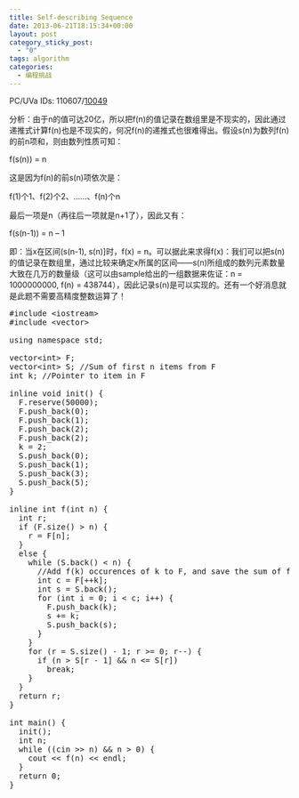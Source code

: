 ```yaml
---
title: Self-describing Sequence
date: 2013-06-21T18:15:34+00:00
layout: post
category_sticky_post:
  - "0"
tags: algorithm
categories:
  - 编程挑战
---
```

PC/UVa IDs: 110607/<a href="http://uva.onlinejudge.org/index.php?option=com_onlinejudge&#038;Itemid=8&#038;category=34&#038;page=show_problem&#038;problem=990" target="_blank">10049</a>

分析：由于n的值可达20亿，所以把f(n)的值记录在数组里是不现实的，因此通过递推式计算f(n)也是不现实的，何况f(n)的递推式也很难得出。假设s(n)为数列f(n)的前n项和，则由数列性质可知：<!--more-->


  
f(s(n)) = n
  
这是因为f(n)的前s(n)项依次是：
  
f(1)个1、f(2)个2、……、f(n)个n
  
最后一项是n（再往后一项就是n+1了），因此又有：
  
f(s(n-1)) = n &#8211; 1
  
即：当x在区间(s(n-1), s(n)]时，f(x) = n。可以据此来求得f(x)：我们可以把s(n)的值记录在数组里，通过比较来确定x所属的区间——s(n)所组成的数列元素数量大致在几万的数量级（这可以由sample给出的一组数据来佐证：n = 1000000000, f(n) = 438744），因此记录s(n)是可以实现的。还有一个好消息就是此题不需要高精度整数运算了！

<pre class="brush: cpp; title: ; notranslate" title="">#include &lt;iostream&gt;
#include &lt;vector&gt;

using namespace std;

vector&lt;int&gt; F;
vector&lt;int&gt; S; //Sum of first n items from F
int k; //Pointer to item in F

inline void init() {
  F.reserve(50000);
  F.push_back(0);
  F.push_back(1);
  F.push_back(2);
  F.push_back(2);
  k = 2;
  S.push_back(0);
  S.push_back(1);
  S.push_back(3);
  S.push_back(5);
}

inline int f(int n) {
  int r;
  if (F.size() &gt; n) {
    r = F[n];
  }
  else {
    while (S.back() &lt; n) {
      //Add f(k) occurences of k to F, and save the sum of first n items
      int c = F[++k];
      int s = S.back();
      for (int i = 0; i &lt; c; i++) {
        F.push_back(k);
        s += k;
        S.push_back(s);
      }
    }
    for (r = S.size() - 1; r &gt;= 0; r--) {
      if (n &gt; S[r - 1] && n &lt;= S[r])
        break;
    }
  }
  return r;
}

int main() {
  init();
  int n;
  while ((cin &gt;&gt; n) && n &gt; 0) {
    cout &lt;&lt; f(n) &lt;&lt; endl;
  }
  return 0;
}
</pre>

<div class="addtoany_share_save_container addtoany_content_bottom">
  <div class="a2a_kit a2a_kit_size_32 addtoany_list a2a_target" id="wpa2a_43">
    <a class="a2a_button_facebook" href="http://www.addtoany.com/add_to/facebook?linkurl=http%3A%2F%2Fkuangtong.me%2F2013%2F06%2F21%2Fself-describing-sequence%2F&linkname=Self-describing%20Sequence" title="Facebook" rel="nofollow" target="_blank"></a><a class="a2a_button_twitter" href="http://www.addtoany.com/add_to/twitter?linkurl=http%3A%2F%2Fkuangtong.me%2F2013%2F06%2F21%2Fself-describing-sequence%2F&linkname=Self-describing%20Sequence" title="Twitter" rel="nofollow" target="_blank"></a><a class="a2a_button_google_plus" href="http://www.addtoany.com/add_to/google_plus?linkurl=http%3A%2F%2Fkuangtong.me%2F2013%2F06%2F21%2Fself-describing-sequence%2F&linkname=Self-describing%20Sequence" title="Google+" rel="nofollow" target="_blank"></a><a class="a2a_button_sina_weibo" href="http://www.addtoany.com/add_to/sina_weibo?linkurl=http%3A%2F%2Fkuangtong.me%2F2013%2F06%2F21%2Fself-describing-sequence%2F&linkname=Self-describing%20Sequence" title="Sina Weibo" rel="nofollow" target="_blank"></a><a class="a2a_dd addtoany_share_save" href="https://www.addtoany.com/share_save"></a>
  </div>
</div>
